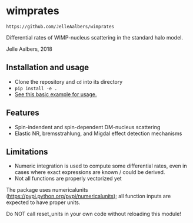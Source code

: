 wimprates
=========

`https://github.com/JelleAalbers/wimprates`

Differential rates of WIMP-nucleus scattering in the standard halo model.

Jelle Aalbers, 2018

Installation and usage
----------------------
 - Clone the repository and `cd` into its directory
 - `pip install -e .`
 - [See this basic example for usage.](https://github.com/JelleAalbers/wimprates/blob/master/notebooks/Example.ipynb)

Features
--------
  - Spin-indendent and spin-dependent DM-nucleus scattering
  - Elastic NR, bremsstrahlung, and Migdal effect detection mechanisms

Limitations
-----------
 - Numeric integration is used to compute some differential rates, even in cases where exact expressions are known / could be derived.
 - Not all functions are properly vectorized yet

The package uses numericalunits (https://pypi.python.org/pypi/numericalunits); all function inputs
are expected to have proper units. 

Do NOT call reset_units in your own code without reloading this module!
